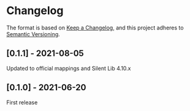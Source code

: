 # Changelog

The format is based on [Keep a Changelog](https://keepachangelog.com/en/1.0.0/),
and this project adheres to [Semantic Versioning](https://semver.org/spec/v2.0.0.html).

## [0.1.1] - 2021-08-05
Updated to official mappings and Silent Lib 4.10.x

## [0.1.0] - 2021-06-20
First release
